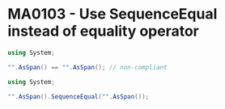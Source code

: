 # MA0103 - Use SequenceEqual instead of equality operator

````c#
using System;

"".AsSpan() == "".AsSpan(); // non-compliant
````

````c#
using System;

"".AsSpan().SequenceEqual("".AsSpan());
````